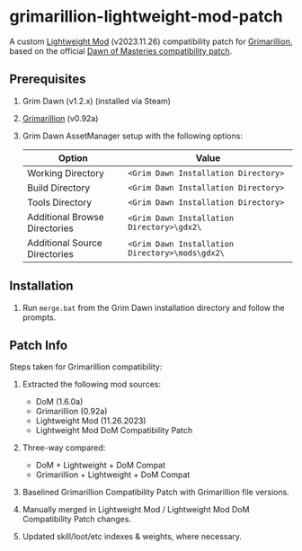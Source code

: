 # grimarillion-lightweight-mod-patch

A custom [Lightweight Mod](https://forums.crateentertainment.com/t/lightweight-mod-for-speeding-up-the-leveling-process/108690) (v2023.11.26) compatibility patch for [Grimarillion](https://forums.crateentertainment.com/t/rel-grimarillion-v92/46587), based on the official [Dawn of Masteries compatibility patch](https://forums.crateentertainment.com/t/lightweight-mod-for-speeding-up-the-leveling-process/108690/148).

## Prerequisites

1. Grim Dawn (v1.2.x) (installed via Steam)
2. [Grimarillion](https://forums.crateentertainment.com/t/rel-grimarillion-v92/46587) (v0.92a)
3. Grim Dawn AssetManager setup with the following options:

   | Option                        | Value                                           |
   | ----------------------------- | ----------------------------------------------- |
   | Working Directory             | `<Grim Dawn Installation Directory>`            |
   | Build Directory               | `<Grim Dawn Installation Directory>`            |
   | Tools Directory               | `<Grim Dawn Installation Directory>`            |
   | Additional Browse Directories | `<Grim Dawn Installation Directory>\gdx2\`      |
   | Additional Source Directories | `<Grim Dawn Installation Directory>\mods\gdx2\` |

## Installation

1. Run `merge.bat` from the Grim Dawn installation directory and follow the prompts.

## Patch Info

Steps taken for Grimarillion compatibility:

1. Extracted the following mod sources:

   - DoM (1.6.0a)
   - Grimarillion (0.92a)
   - Lightweight Mod (11.26.2023)
   - Lightweight Mod DoM Compatibility Patch

2. Three-way compared:

   - DoM + Lightweight + DoM Compat
   - Grimarillion + Lightweight + DoM Compat

3. Baselined Grimarillion Compatibility Patch with Grimarillion file versions.
4. Manually merged in Lightweight Mod / Lightweight Mod DoM Compatibility Patch changes.
5. Updated skill/loot/etc indexes & weights, where necessary.
